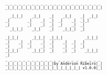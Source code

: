        _ _ _ _ _ _ _ _ _ _ _ _ _ _ _ _ _ _ _ _ _ _
       _|_|_|_|_|_|_|_|_|_|_|_|_|_|_|_|_|_|_|_|_|_|

         _|_|_|    _|_|    _|    _|_|    _|  _|_|
       _|        _|    _|  _|  _|    _|  _|_|
       _|        _|    _|  _|  _|    _|  _|
         _|_|_|    _|_|    _|    _|_|_|  _|

       _|_|_|      _|_|_|  _|_|_|          _|_|_|
       _|    _|  _|    _|  _|    _|  _|  _|
       _|    _|  _|    _|  _|    _|  _|  _|
       _|_|_|      _|_|_|  _|    _|  _|    _|_|_|
       _|
       _ _ _ _ _ _ _ _ _ _ _ _ _ _ _ _ _ _ _ _ _ _
       _|_|_|_|_|_|_|_|_|_|_|by Anderson Ribeiro|_|
       _|_|_|_|_|_|_|_|_|_|_|_|_|_|_|_|_| v1.0.0|_|
